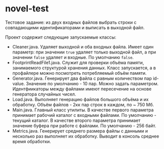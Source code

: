 # novel-test
Тестовое задание: из двух входных файлов выбрать строки с совпадающими идентификаторами и выписать в выходной файл.

Проект содержит следующие запускаемые классы:

* Cleaner.java. Удаляет выходной и оба входных файла. Имеет один параметр: при значении ```true``` удаляет только выходной файл, а при значении ```false``` удаляет и входные. По умолчанию ```false```.
* FootprintReadFile1.java. Служит для проверки объёма памяти, занимаемого структурой хранения данных. Класс запускается, а в профайлере можно посмотреть потребляемый объём памяти.
* Generator.java. Генерирует два файла с равным количеством пар id-value. Значение по умолчанию - 10 пар. Можно задать параметром. Идентфиикаторы между файлами имеют пересечение на основе генератора случайных чисел.
* Load.java. Выполняет генерацию файлов большого объёма и их обработку. Объём файлов - 2кк пар строк в каждом, по ~ 750 Мб.
* Main.java. Главный класс утилиты. В качестве первого параметра принимает рабочий каталог с входными файлами. По умолчанию - текущий каталог. В качестве второго параметра принимает значение буфера при работе с файлами. По умолчанию - 256 байт.
* Metrics.java. Генерирует среднего размера файлы с данными и несколько раз выполняет их обработку. Выводит в консоль среднее время обработки.
